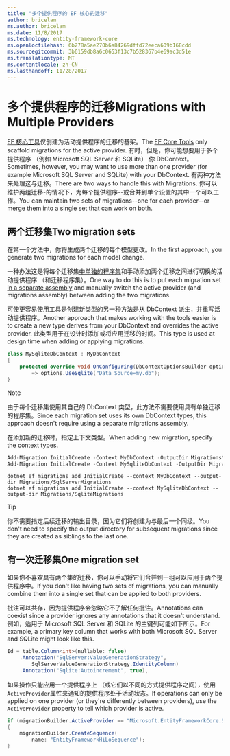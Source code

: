 ```yaml
---
title: "多个提供程序的 EF 核心的迁移"
author: bricelam
ms.author: bricelam
ms.date: 11/8/2017
ms.technology: entity-framework-core
ms.openlocfilehash: 6b278a5ae270b6a84269dffd72eeca609b168cdd
ms.sourcegitcommit: 3b6159db8a6c0653f13c7b528367b4e69ac3d51e
ms.translationtype: MT
ms.contentlocale: zh-CN
ms.lasthandoff: 11/28/2017
---
```

<a name="migrations-with-multiple-providers"></a><span data-ttu-id="7f811-102">多个提供程序的迁移</span><span class="sxs-lookup"><span data-stu-id="7f811-102">Migrations with Multiple Providers</span></span>
==================================
<span data-ttu-id="7f811-103">[EF 核心工具][ 1]仅创建为活动提供程序的迁移的基架。</span><span class="sxs-lookup"><span data-stu-id="7f811-103">The [EF Core Tools][1] only scaffold migrations for the active provider.</span></span> <span data-ttu-id="7f811-104">有时，但是，你可能想要用于多个提供程序 （例如 Microsoft SQL Server 和 SQLite） 你 DbContext。</span><span class="sxs-lookup"><span data-stu-id="7f811-104">Sometimes, however, you may want to use more than one provider (for example Microsoft SQL Server and SQLite) with your DbContext.</span></span> <span data-ttu-id="7f811-105">有两种方法来处理这与迁移。</span><span class="sxs-lookup"><span data-stu-id="7f811-105">There are two ways to handle this with Migrations.</span></span> <span data-ttu-id="7f811-106">你可以维护两组迁移-的情况下，为每个提供程序--或合并到单个设置的其中一个可以工作。</span><span class="sxs-lookup"><span data-stu-id="7f811-106">You can maintain two sets of migrations--one for each provider--or merge them into a single set that can work on both.</span></span>

<a name="two-migration-sets"></a><span data-ttu-id="7f811-107">两个迁移集</span><span class="sxs-lookup"><span data-stu-id="7f811-107">Two migration sets</span></span>
------------------
<span data-ttu-id="7f811-108">在第一个方法中，你将生成两个迁移的每个模型更改。</span><span class="sxs-lookup"><span data-stu-id="7f811-108">In the first approach, you generate two migrations for each model change.</span></span>

<span data-ttu-id="7f811-109">一种办法这是将每个迁移集[中单独的程序集][ 2]和手动添加两个迁移之间进行切换的活动提供程序 （和迁移程序集）。</span><span class="sxs-lookup"><span data-stu-id="7f811-109">One way to do this is to put each migration set [in a separate assembly][2] and manually switch the active provider (and migrations assembly) between adding the two migrations.</span></span>

<span data-ttu-id="7f811-110">可使更容易使用工具是创建新类型的另一种方法是从 DbContext 派生，并重写活动提供程序。</span><span class="sxs-lookup"><span data-stu-id="7f811-110">Another approach that makes working with the tools easier is to create a new type derives from your DbContext and overrides the active provider.</span></span> <span data-ttu-id="7f811-111">此类型用于在设计时添加或将应用迁移的时间。</span><span class="sxs-lookup"><span data-stu-id="7f811-111">This type is used at design time when adding or applying migrations.</span></span>

``` csharp
class MySqliteDbContext : MyDbContext
{
    protected override void OnConfiguring(DbContextOptionsBuilder options)
        => options.UseSqlite("Data Source=my.db");
}
```

> [!NOTE]
> <span data-ttu-id="7f811-112">由于每个迁移集使用其自己的 DbContext 类型，此方法不需要使用具有单独迁移的程序集。</span><span class="sxs-lookup"><span data-stu-id="7f811-112">Since each migration set uses its own DbContext types, this approach doesn't require using a separate migrations assembly.</span></span>

<span data-ttu-id="7f811-113">在添加新的迁移时，指定上下文类型。</span><span class="sxs-lookup"><span data-stu-id="7f811-113">When adding new migration, specify the context types.</span></span>

``` powershell
Add-Migration InitialCreate -Context MyDbContext -OutputDir Migrations\SqlServerMigrations
Add-Migration InitialCreate -Context MySqliteDbContext -OutputDir Migrations\SqliteMigrations
```
``` Console
dotnet ef migrations add InitialCreate --context MyDbContext --output-dir Migrations/SqlServerMigrations
dotnet ef migrations add InitialCreate --context MySqliteDbContext --output-dir Migrations/SqliteMigrations
```

> [!TIP]
> <span data-ttu-id="7f811-114">你不需要指定后续迁移的输出目录，因为它们将创建为与最后一个同级。</span><span class="sxs-lookup"><span data-stu-id="7f811-114">You don't need to specify the output directory for subsequent migrations since they are created as siblings to the last one.</span></span>

<a name="one-migration-set"></a><span data-ttu-id="7f811-115">有一次迁移集</span><span class="sxs-lookup"><span data-stu-id="7f811-115">One migration set</span></span>
-----------------
<span data-ttu-id="7f811-116">如果你不喜欢具有两个集的迁移，你可以手动将它们合并到一组可以应用于两个提供程序中。</span><span class="sxs-lookup"><span data-stu-id="7f811-116">If you don't like having two sets of migrations, you can manually combine them into a single set that can be applied to both providers.</span></span>

<span data-ttu-id="7f811-117">批注可以共存，因为提供程序会忽略它不了解任何批注。</span><span class="sxs-lookup"><span data-stu-id="7f811-117">Annotations can coexist since a provider ignores any annotations that it doesn't understand.</span></span> <span data-ttu-id="7f811-118">例如，适用于 Microsoft SQL Server 和 SQLite 的主键列可能如下所示。</span><span class="sxs-lookup"><span data-stu-id="7f811-118">For example, a primary key column that works with both Microsoft SQL Server and SQLite might look like this.</span></span>

``` csharp
Id = table.Column<int>(nullable: false)
    .Annotation("SqlServer:ValueGenerationStrategy",
        SqlServerValueGenerationStrategy.IdentityColumn)
    .Annotation("Sqlite:Autoincrement", true),
```

<span data-ttu-id="7f811-119">如果操作只能应用一个提供程序上 （或它们以不同的方式提供程序之间），使用`ActiveProvider`属性来通知的提供程序处于活动状态。</span><span class="sxs-lookup"><span data-stu-id="7f811-119">If operations can only be applied on one provider (or they're differently between providers), use the `ActiveProvider` property to tell which provider is active.</span></span>

``` csharp
if (migrationBuilder.ActiveProvider == "Microsoft.EntityFrameworkCore.SqlServer")
{
    migrationBuilder.CreateSequence(
        name: "EntityFrameworkHiLoSequence");
}
```


  [1]: ../../miscellaneous/cli/index.md
  [2]: projects.md
